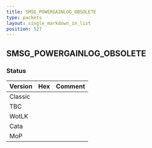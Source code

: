 ```yaml
---
title: SMSG_POWERGAINLOG_OBSOLETE
type: packets
layout: single_markdown_in_list
position: 527
---
```


## SMSG_POWERGAINLOG_OBSOLETE

### Status

Version | Hex | Comment
---------- | ---------- | ---------- 
Classic |  |  
TBC |  |  
WotLK |  |  
Cata |  |  
MoP |  |  